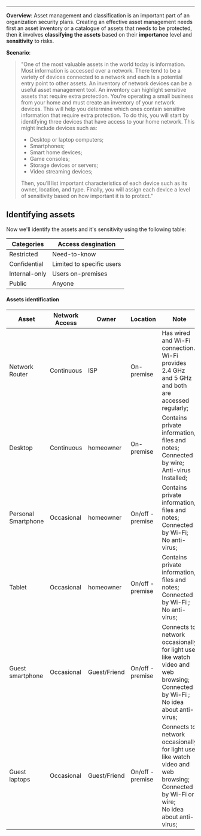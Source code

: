 ___

**Overview**: Asset management and classification is an important part of an organization security plans. Creating an effective asset management needs first an asset inventory or a catalogue of assets that needs to be protected, then it involves **classifying the assets** based on their **importance** level and **sensitivity** to risks.

**Scenario**: 

> "One of the most valuable assets in the world today is information. Most information is accessed over a network. There tend to be a variety of devices connected to a network and each is a potential entry point to other assets.
> An inventory of network devices can be a useful asset management tool. An inventory can highlight sensitive assets that require extra protection.
> You’re operating a small business from your home and must create an inventory of your network devices. This will help you determine which ones contain sensitive information that require extra protection.
> To do this, you will start by identifying three devices that have access to your home network. This might include devices such as:
> 
> - Desktop or laptop computers;
> - Smartphones;
> - Smart home devices;
> - Game consoles;
> - Storage devices or servers;
> - Video streaming devices;
>   
> Then, you’ll list important characteristics of each device such as its owner, location, and type. Finally, you will assign each device a level of sensitivity based on how important it is to protect."

## Identifying assets
	
Now we'll identify the assets and it's sensitivity using the following table:

| **Categories** | **Access desgination**    |
| -------------- | ------------------------- |
| Restricted     | Need-to-know              |
| Confidential   | Limited to specific users |
| Internal-only  | Users on-premises         |
| Public         | Anyone                    |
#### Assets identification

| **Asset**           | **Network Access** | **Owner**    | **Location**    | **Note**                                                                                                                                      | **Sensitivity** |
| ------------------- | ------------------ | ------------ | --------------- | --------------------------------------------------------------------------------------------------------------------------------------------- | --------------- |
| Network Router      | Continuous         | ISP          | On-premise      | Has wired and Wi-Fi connection.<br>Wi-Fi provides 2.4 GHz and 5 GHz and both are accessed regularly;                                          | Restricted      |
| Desktop             | Continuous         | homeowner    | On-premise      | Contains private information, files and notes;<br>Connected by wire;<br>Anti-virus Installed;                                                 | Internal-only   |
| Personal Smartphone | Occasional         | homeowner    | On/off -premise | Contains private information, files and notes;<br>Connected by Wi-Fi;<br>No anti-virus;                                                       | Confidential    |
| Tablet              | Occasional         | homeowner    | On/off -premise | Contains private information, files and notes;<br>Connected by Wi-Fi ;<br>No anti-virus;                                                      | Confidential    |
| Guest smartphone    | Occasional         | Guest/Friend | On/off -premise | Connects to network occasionally for light use like watch video and web browsing;<br>Connected by Wi-Fi ;<br>No idea about anti-virus;        | Internal-only   |
| Guest laptops       | Occasional         | Guest/Friend | On/off -premise | Connects to network occasionally for light use like watch video and web browsing;<br>Connected by Wi-Fi or wire;<br>No idea about anti-virus; | Internal-only   |
